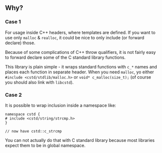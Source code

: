 ## Why?

### Case 1

For usage inside C++ headers, where templates are defined.
If you want to use only `malloc` & `realloc`, it could be nice to only include 
(or forward declare) those.

Because of some complications of C++ throw qualifiers, it is
not fairly easy to forward declare some of the C standard library functions.

This library is plain simple - it wraps standard functions with `c_*` names
and places each function in separate header.
When you need `malloc`, yo either `#include <cstd/stdlib/malloc.h>` or
`void* c_malloc(size_t);` (of course you should also link with `libcstd`).

### Case 2

It is possible to wrap inclusion inside a namespace like:
```
namespace cstd {
# include <cstd/string/strcmp.h>
}

// now have cstd::c_strcmp
```

You can not actually do that with C standard library because most libraries expect them to be in global namespace.

